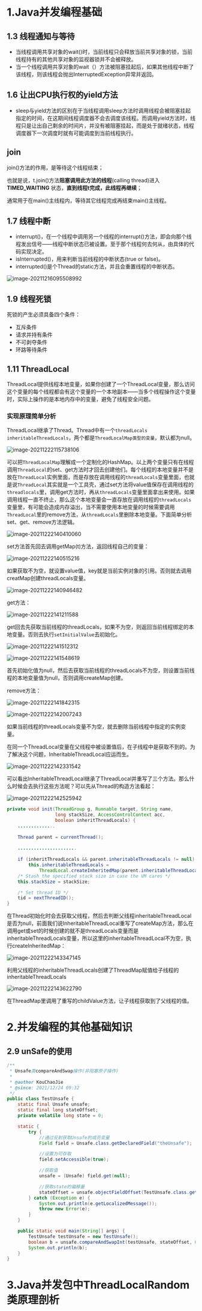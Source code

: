 # 1.Java并发编程基础

## 1.3 线程通知与等待

+ 当线程调用共享对象的wait()时，当前线程只会释放当前共享对象的锁，当前线程持有的其他共享对象的监视器锁并不会被释放。
+ 当一个线程调用共享对象的wait（）方法被阻塞挂起后，如果其他线程中断了该线程，则该线程会抛出InterruptedException异常并返回。



## 1.6 让出CPU执行权的yield方法

+ sleep与yield方法的区别在于当线程调用sleep方法时调用线程会被阻塞挂起指定的时间，在这期间线程调度器不会去调度该线程。而调用yield方法时，线程只是让出自己剩余的时间片，并没有被阻塞挂起，而是处于就绪状态，线程调度器下一次调度时就有可能调度到当前线程执行。



## join

join()方法的作用，是等待这个线程结束；

也就是说，t.join()方法**阻塞调用此方法的线程**(calling thread)进入 **TIMED_WAITING** 状态，**直到线程t完成，此线程再继续**；

通常用于在main()主线程内，等待其它线程完成再结束main()主线程。



## 1.7 线程中断

- interrupt()，在一个线程中调用另一个线程的interrupt()方法，即会向那个线程发出信号——线程中断状态已被设置。至于那个线程何去何从，由具体的代码实现决定。
- isInterrupted()，用来判断当前线程的中断状态(true or false)。
- interrupted()是个Thread的static方法，并且会重置线程的中断状态。



![image-20211216095508992](https://typora-1259727047.cos.ap-nanjing.myqcloud.com/img/2021/image-20211216095508992.png)







## 1.9 线程死锁

死锁的产生必须具备四个条件：

+ 互斥条件
+ 请求并持有条件
+ 不可剥夺条件
+ 环路等待条件





## 1.11 ThreadLocal

ThreadLocal提供线程本地变量，如果你创建了一个ThreadLocal变量，那么访问这个变量的每个线程都会有这个变量的一个本地副本——当多个线程操作这个变量时，实际上操作的是本地内存中的变量，避免了线程安全问题。

### 实现原理简单分析

ThreadLocal继承了Thread。Thread中有一个`threadLocals` `inheritableThreadLocals`，两个都是`ThreadLocalMap类型的变量`，默认都为null。

![image-20211222115738106](https://typora-1259727047.cos.ap-nanjing.myqcloud.com/img/2021/image-20211222115738106.png)

可以把`ThreadLocalMap`理解成一个定制化的HashMap。以上两个变量只有在线程调用`ThreadLocal`的set、get方法时才回去创建他们。每个线程的本地变量并不是放在`ThreadLocal`实例里面，而是存放在调用线程的`threadLocals`变量里面，也就是说`ThreadLocal`其实就是一个工具壳，通过set方法将value值保存在调用线程的`threadlocals`里，调用get方法时，再从`threadLocals`变量里面拿出来使用。如果调用线程一直不终止，那么这个本地变量会一直存放在调用线程的`threadLocals`变量里，有可能会造成内存溢出，当不需要使用本地变量的时候需要调用`ThreadLocal`里的remove方法，从`threadLocals`里删除本地变量。下面简单分析set、get、remove方法逻辑。

![image-20211222140410060](https://typora-1259727047.cos.ap-nanjing.myqcloud.com/img/2021/image-20211222140410060.png)

set方法首先回去调用getMap(t)方法，返回线程自己的变量：

![image-20211222140515216](https://typora-1259727047.cos.ap-nanjing.myqcloud.com/img/2021/image-20211222140515216.png)

如果获取不为空，就设置value值，key就是当前实例对象的引用。否则就去调用creatMap创建threadLocals变量。

![image-20211222140946482](https://typora-1259727047.cos.ap-nanjing.myqcloud.com/img/2021/image-20211222140946482.png)

get方法：

![image-20211222141211588](https://typora-1259727047.cos.ap-nanjing.myqcloud.com/img/2021/image-20211222141211588.png)

get回去先获取当前线程的threadLocals，如果不为空，则返回当前线程绑定的本地变量。否则去执行`setInitialValue`去初始化。

![image-20211222141512312](https://typora-1259727047.cos.ap-nanjing.myqcloud.com/img/2021/image-20211222141512312.png)

![image-20211222141548619](https://typora-1259727047.cos.ap-nanjing.myqcloud.com/img/2021/image-20211222141548619.png)

首先初始化值为null，然后去获取当前线程的threadLocals不为空，则设置当前线程的本地变量值为null，否则调用createMap创建。

remove方法：

![image-20211222141842315](https://typora-1259727047.cos.ap-nanjing.myqcloud.com/img/2021/image-20211222141842315.png)

![image-20211222142007243](https://typora-1259727047.cos.ap-nanjing.myqcloud.com/img/2021/image-20211222142007243.png)

如果当前线程的threadLocals变量不为空，就去删除当前线程中指定的实例变量。

在同一个ThreadLocal变量在父线程中被设置值后，在子线程中是获取不到的。为了解决这个问题，InheritableThreadLocal应运而生。

![image-20211222142331542](https://typora-1259727047.cos.ap-nanjing.myqcloud.com/img/2021/image-20211222142331542.png)

可以看出InheritableThreadLocal继承了ThreadLocal并重写了三个方法。那么什么时候会去执行这些方法呢？可以先从Thread的构造方法看起：

![image-20211222142525942](https://typora-1259727047.cos.ap-nanjing.myqcloud.com/img/2021/image-20211222142525942.png)

```java
private void init(ThreadGroup g, Runnable target, String name,
                  long stackSize, AccessControlContext acc,
                  boolean inheritThreadLocals) {
    ..............
        
    Thread parent = currentThread();
    
    ......................
        
    if (inheritThreadLocals && parent.inheritableThreadLocals != null)
        this.inheritableThreadLocals =
            ThreadLocal.createInheritedMap(parent.inheritableThreadLocals);
    /* Stash the specified stack size in case the VM cares */
    this.stackSize = stackSize;

    /* Set thread ID */
    tid = nextThreadID();
}
```

在Thread初始化时会去获取父线程，然后去判断父线程inheritableThreadLocal是否为null，前面我们说InheritableThreadLocal重写了createMap方法，那么在调用get或set的时候创建的就不是threadLocals变量而是inheritableThreadLocals变量，所以这里的inheritableThreadLocal不为空，执行createInheritedMap：

![image-20211222143347145](https://typora-1259727047.cos.ap-nanjing.myqcloud.com/img/2021/image-20211222143347145.png)

利用父线程的inheritableThreadLocals创建了ThreadMap赋值给子线程的inheritableThreadLocals

![image-20211222143622790](https://typora-1259727047.cos.ap-nanjing.myqcloud.com/img/2021/image-20211222143622790.png)

在ThreadMap里调用了重写的childValue方法，让子线程获取到了父线程的值。





# 2.并发编程的其他基础知识

## 2.9 unSafe的使用

```java
/**
 * Unsafe类compareAndSwap操作(非阻塞原子操作)
 *
 * @author KouChaoJie
 * @since: 2021/12/24 09:32
 */
public class TestUnsafe {
    static final Unsafe unsafe;
    static final long stateOffset;
    private volatile long state = 0;

    static {
        try {
            //通过反射获取Unsafe的成员变量
            Field field = Unsafe.class.getDeclaredField("theUnsafe");

            //设置为可存取
            field.setAccessible(true);

            //获取值
            unsafe = (Unsafe) field.get(null);

            //获取state的偏移量
            stateOffset = unsafe.objectFieldOffset(TestUnsafe.class.getDeclaredField("state"));
        } catch (Exception e) {
            System.out.println(e.getLocalizedMessage());
            throw new Error(e);
        }
    }

    public static void main(String[] args) {
        TestUnsafe testUnsafe = new TestUnsafe();
        boolean b = unsafe.compareAndSwapInt(testUnsafe, stateOffset, 0, 1);
        System.out.println(b);
    }
}
```







# 3.Java并发包中ThreadLocalRandom类原理剖析



